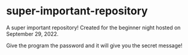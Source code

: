 # super-important-repository

A super important repository! Created for the beginner night hosted on
September 29, 2022.

Give the program the password and it will give you the secret message!
